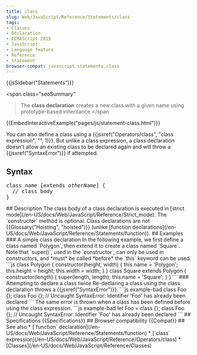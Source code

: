 ```yaml
---
title: class
slug: Web/JavaScript/Reference/Statements/class
tags:
- Classes
- Declaration
- ECMAScript 2015
- JavaScript
- Language feature
- Reference
- Statement
browser-compat: javascript.statements.class
---
```

{{jsSidebar("Statements")}}

<span class="seoSummary"

> The <strong>class declaration</strong> creates a new class with a given name
> using prototype-based inheritance.</span

{{EmbedInteractiveExample("pages/js/statement-class.html")}}

<div class="noinclude">
  <p>
    You can also define a class using a
    {{jsxref("Operators/class", "class expression",
    "", 1)}}.
    But unlike a class expression, a class declaration doesn't allow an existing
    class to be declared again and will throw a {{jsxref("SyntaxError")}}
    if attempted.
  </p>
</div>

## Syntax

<pre class="brush: js">
class <var>name</var> [extends <var>otherName</var>] {
  // class body
}</pre
>


## Description

The class body of a class declaration is executed in [strict mode](/en-US/docs/Web/JavaScript/Reference/Strict_mode). The
`constructor` method is optional.

Class declarations are not {{Glossary("Hoisting", "hoisted")}} (unlike [function
declarations](/en-US/docs/Web/JavaScript/Reference/Statements/function)).

## Examples

### A simple class declaration

In the following example, we first define a class named `Polygon`, then
extend it to create a class named `Square`.

Note that `super()`, used in the `constructor`, can only be used
in constructors, and *must* be called *before* the `this`
keyword can be used.



```js
class Polygon {
  constructor(height, width) {
    this.name = 'Polygon';
    this.height = height;
    this.width = width;
  }
}

class Square extends Polygon {
  constructor(length) {
    super(length, length);
    this.name = 'Square';
  }
}
```

### Attempting to declare a class twice

Re-declaring a class using the class declaration throws a {{jsxref("SyntaxError")}}.



```js example-bad
class Foo {};
class Foo {}; // Uncaught SyntaxError: Identifier 'Foo' has already been declared
```

The same error is thrown when a class has been defined before using the class
expression.



```js example-bad
let Foo = class {};
class Foo {}; // Uncaught SyntaxError: Identifier 'Foo' has already been declared
```

## Specifications

{{Specifications}}

## Browser compatibility

{{Compat}}

## See also

*   [`function`
    declaration](/en-US/docs/Web/JavaScript/Reference/Statements/function)
*   [`class`
    expression](/en-US/docs/Web/JavaScript/Reference/Operators/class)
*   [Classes](/en-US/docs/Web/JavaScript/Reference/Classes)
